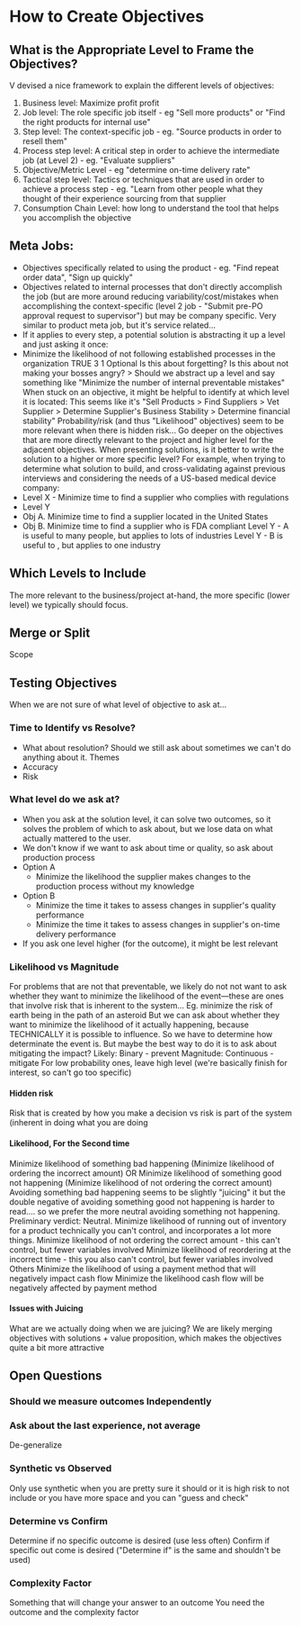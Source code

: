 # How to Create Objectives
## What is the Appropriate Level to Frame the Objectives?
V devised a nice framework to explain the different levels of objectives:
1. Business level: Maximize profit profit
2. Job level: The role specific job itself - eg "Sell more products" or "Find the right products for internal use"
3. Step level: The context-specific job  - eg. "Source products in order to resell them"
4. Process step level: A critical step in order to achieve the intermediate job (at Level 2) - eg. "Evaluate suppliers"
5. Objective/Metric Level - eg "determine on-time delivery rate"
6. Tactical step level: Tactics or techniques that are used in order to achieve a process step - eg. "Learn from other people what they thought of their experience sourcing from that supplier
7. Consumption Chain Level: how long to understand the tool that helps you accomplish the objective
## Meta Jobs:
+ Objectives specifically related to using the product - eg. "Find repeat order data", "Sign up quickly"
+ Objectives related to internal processes that don't directly accomplish the job (but are more around reducing variability/cost/mistakes when accomplishing the context-specific (level 2 job - "Submit pre-PO approval request to supervisor") but may be company specific. Very similar to product meta job, but it's service related...
+ If it applies to every step, a potential solution is abstracting it up a level and just asking it once:
+ Minimize the likelihood of not following established processes in the organization  TRUE  3	1	Optional	Is this about forgetting? Is this about not making your bosses angry? > Should we abstract up a level and say something like "Minimize the number of internal preventable mistakes"
When stuck on an objective, it might be helpful to identify at which level it is located:
This seems like it's "Sell Products > Find Suppliers > Vet Supplier > Determine Supplier's Business Stability > Determine financial stability"
Probability/risk (and thus "Likelihood" objectives) seem to be more relevant when there is hidden risk...
Go deeper on the objectives that are more directly relevant to the project and higher level for the adjacent objectives.
When presenting solutions, is it better to write the solution to a higher or more specific level?
For example, when trying to determine what solution to build, and cross-validating against previous interviews and considering the needs of a US-based medical device company:
+ Level X - Minimize time to find a supplier who complies with regulations
+ Level Y
+ Obj A. Minimize time to find a supplier located in the United States
+ Obj B. Minimize time to find a supplier who is FDA compliant
Level Y - A is useful to many people, but applies to lots of industries
Level Y - B is useful to , but applies to one industry
## Which Levels to Include
The more relevant to the business/project at-hand, the more specific (lower level) we typically should focus. 
## Merge or Split
Scope
## Testing Objectives
When we are not sure of what level of objective to ask at...
### Time to Identify vs Resolve?
+ What about resolution? Should we still ask about sometimes we can't do anything about it.
Themes
+ Accuracy
+ Risk
### What level do we ask at?
+ When you ask at the solution level, it can solve two outcomes, so it solves the problem of which to ask about, but we lose data on what actually mattered to the user.
+ We don't know if we want to ask about time or quality, so ask about production process
+ Option A
  + Minimize the likelihood the supplier makes changes to the production process without my knowledge
+ Option B
  + Minimize the time it takes to assess changes in supplier's quality performance
  + Minimize the time it takes to assess changes in supplier's on-time delivery performance
+ If you ask one level higher (for the outcome), it might be lest relevant
### Likelihood vs Magnitude
For problems that are not that preventable, we likely do not not want to ask whether they want to minimize the likelihood of the event—these are ones that involve risk that is inherent to the system...
Eg. minimize the risk of earth being in the path of an asteroid
But we can ask about whether they want to minimize the likelihood of it actually happening, because TECHNICALLY it is possible to influence.
So we have to determine how determinate the event is.
But maybe the best way to do it is to ask about mitigating the impact?
Likely: Binary - prevent
Magnitude: Continuous - mitigate
For low probability ones, leave high level (we're basically finish for interest, so can't go too specific)
#### Hidden risk
Risk that is created by how you make a decision vs risk is part of the system (inherent in doing what you are doing

#### Likelihood, For the Second time
Minimize likelihood of something bad happening (Minimize likelihood of ordering the incorrect amount)
OR
Minimize likelihood of something good not happening (Minimize likelihood of not ordering the correct amount)
Avoiding something bad happening seems to be slightly "juicing" it but the double negative of avoiding something good not happening is harder to read.... so we prefer the more neutral avoiding something not happening.
Preliminary verdict: Neutral. 
Minimize likelihood of running out of inventory for a product technically you can't control, and incorporates a lot more things.
Minimize likelihood of not ordering the correct amount - this can't control, but fewer variables involved
Minimize likelihood of reordering at the incorrect time - this you also can't control, but fewer variables involved
Others
Minimize the likelihood of using a payment method that will negatively impact cash flow 
Minimize the likelihood  cash flow will be negatively affected by payment method
#### Issues with Juicing
What are we actually doing when we are juicing?
We are likely merging objectives with solutions + value proposition, which makes the objectives quite a bit more attractive
## Open Questions
### Should we measure outcomes Independently 
### Ask about the last experience, not average
De-generalize
### Synthetic vs Observed
Only use synthetic when you are pretty sure it should or it is high risk to not include or you have more space and you can "guess and check"
### Determine vs Confirm
Determine if no specific outcome is desired (use less often)
Confirm if specific out come is desired ("Determine if"  is the same and shouldn't be used)
### Complexity Factor
Something that will change your answer to an outcome
You need the outcome and the complexity factor
